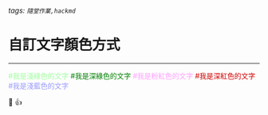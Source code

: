 ###### tags: `隨堂作業,hackmd`

# 自訂文字顏色方式
---
<font color=#A1FFA1>#我是淺綠色的文字</font>
<font color=#008000>#我是深綠色的文字</font>
<font color=#FFA1FF>#我是粉紅色的文字</font>
<font color=#D10000>#我是深紅色的文字</font>
<font color=#9999FF>#我是淺藍色的文字</font>

:punch: :+1: 

